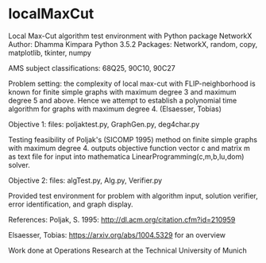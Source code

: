 # localMaxCut
Local Max-Cut algorithm test environment with Python package NetworkX
Author: Dhamma Kimpara
Python 3.5.2
Packages: NetworkX, random, copy, matplotlib, tkinter, numpy

AMS subject classifications: 68Q25, 90C10, 90C27

Problem setting: the complexity of local max-cut with FLIP-neighborhood 
is known for finite simple graphs with maximum degree 3 and maximum degree 
5 and above. Hence we attempt to establish a polynomial time algorithm for 
graphs with maximum degree 4. (Elsaesser, Tobias)




Objective 1:
files: poljaktest.py, GraphGen.py, deg4char.py

Testing feasibility of Poljak's (SICOMP 1995) method on finite simple graphs with
maximum degree 4. outputs objective function vector c and matrix m as text file
for input into mathematica LinearProgramming(c,m,b,lu,dom) solver.



Objective 2:
files: algTest.py, Alg.py, Verifier.py

Provided test environment for problem with algorithm input, solution verifier,
error identification, and graph display. 



References:
Poljak, S. 1995: http://dl.acm.org/citation.cfm?id=210959

Elsaesser, Tobias: https://arxiv.org/abs/1004.5329 for an overview



Work done at Operations Research at the Technical University of Munich
